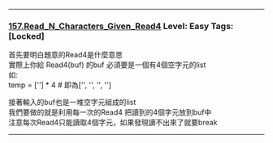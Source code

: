 
  
  
  

***
  
### [157.Read_N_Characters_Given_Read4](../../SourceCode/Python/157.[Locked]Read_N_Characters_Given_Read4.py) Level: Easy Tags: [Locked]
  
  
首先要明白題意的Read4是什麼意思  
實際上你給 Read4(buf) 的buf 必須要是一個有4個空字元的list  
如:  
temp = [''] * 4  # 即為['', '', '', '']
  
接著輸入的buf也是一堆空字元組成的list  
我們要做的就是利用每一次的Read4 把讀到的4個字元放到buf中  
注意每次Read4只能讀取4個字元，如果發現讀不出來了就要break  
  
***
